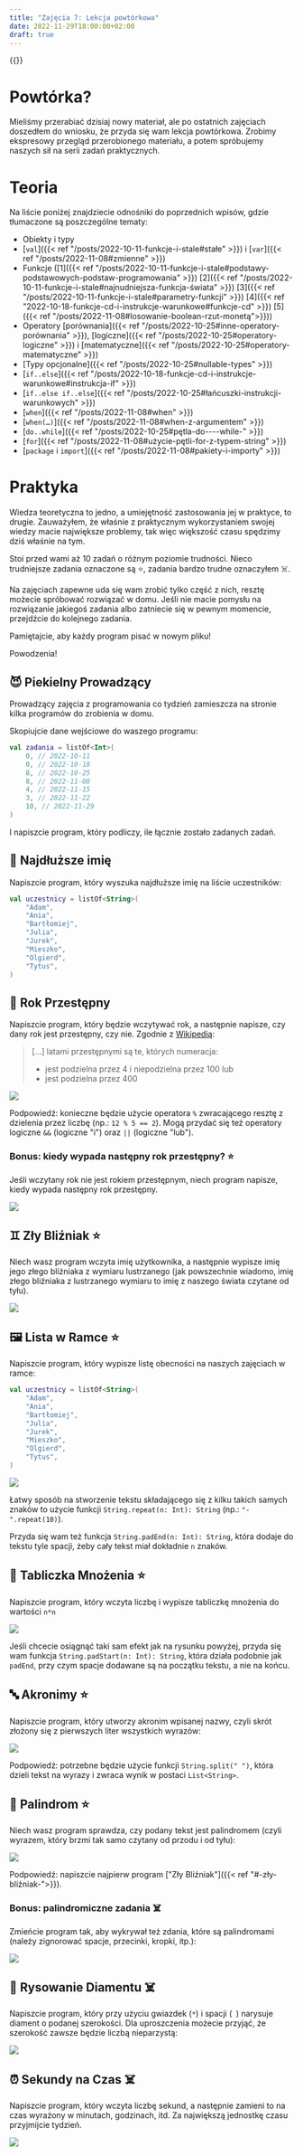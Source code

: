 ```yaml
---
title: "Zajęcia 7: Lekcja powtórkowa"
date: 2022-11-29T18:00:00+02:00
draft: true
---
```


{{<toc>}}

# Powtórka?

Mieliśmy przerabiać dzisiaj nowy materiał, ale po ostatnich zajęciach doszedłem do wniosku, że przyda się wam lekcja powtórkowa. Zrobimy ekspresowy przegląd przerobionego materiału, a potem spróbujemy naszych sił na serii zadań praktycznych.

# Teoria

Na liście poniżej znajdziecie odnośniki do poprzednich wpisów, gdzie tłumaczone są poszczególne tematy:

* Obiekty i typy
* [`val`]({{< ref "/posts/2022-10-11-funkcje-i-stale#stałe" >}}) i [`var`]({{< ref "/posts/2022-11-08#zmienne" >}})
* Funkcje ([1]({{< ref "/posts/2022-10-11-funkcje-i-stale#podstawy-podstawowych-podstaw-programowania" >}})  [2]({{< ref "/posts/2022-10-11-funkcje-i-stale#najnudniejsza-funkcja-świata" >}}) [3]({{< ref "/posts/2022-10-11-funkcje-i-stale#parametry-funkcji" >}}) [4]({{< ref "2022-10-18-funkcje-cd-i-instrukcje-warunkowe#funkcje-cd" >}}) [5]({{< ref "/posts/2022-11-08#losowanie-boolean-rzut-monetą">}}))
* Operatory [porównania]({{< ref "/posts/2022-10-25#inne-operatory-porównania" >}}), [logiczne]({{< ref "/posts/2022-10-25#operatory-logiczne" >}}) i [matematyczne]({{< ref "/posts/2022-10-25#operatory-matematyczne" >}})
* [Typy opcjonalne]({{< ref "/posts/2022-10-25#nullable-types" >}})
* [`if..else`]({{< ref "/posts/2022-10-18-funkcje-cd-i-instrukcje-warunkowe#instrukcja-if" >}})
* [`if..else if..else`]({{< ref "/posts/2022-10-25#łańcuszki-instrukcji-warunkowych" >}})
* [`when`]({{< ref "/posts/2022-11-08#when" >}})
* [`when(…)`]({{< ref "/posts/2022-11-08#when-z-argumentem" >}})
* [`do..while`]({{< ref "/posts/2022-10-25#pętla-do----while-" >}})
* [`for`]({{< ref "/posts/2022-11-08#użycie-pętli-for-z-typem-string" >}})
* [`package` i `import`]({{< ref "/posts/2022-11-08#pakiety-i-importy" >}})

# Praktyka

Wiedza teoretyczna to jedno, a umiejętność zastosowania jej w praktyce, to drugie. Zauważyłem, że właśnie z praktycznym wykorzystaniem swojej wiedzy macie największe problemy, tak więc większość czasu spędzimy dziś właśnie na tym.

Stoi przed wami aż 10 zadań o różnym poziomie trudności. Nieco trudniejsze zadania oznaczone są ⭐️, zadania bardzo trudne oznaczyłem ☠️.

Na zajęciach zapewne uda się wam zrobić tylko część z nich, resztę możecie spróbować rozwiązać w domu. Jeśli nie macie pomysłu na rozwiązanie jakiegoś zadania albo zatniecie się w pewnym momencie, przejdźcie do kolejnego zadania.

Pamiętajcie, aby każdy program pisać w nowym pliku!

Powodzenia!

## 😈 Piekielny Prowadzący

Prowadzący zajęcia z programowania co tydzień zamieszcza na stronie kilka programów do zrobienia w domu.

Skopiujcie dane wejściowe do waszego programu:

```kotlin
val zadania = listOf<Int>(
    0, // 2022-10-11
    0, // 2022-10-18
    8, // 2022-10-25
    8, // 2022-11-08
    4, // 2022-11-15
    3, // 2022-11-22
    10, // 2022-11-29
)
```

I napiszcie program, który podliczy, ile łącznie zostało zadanych zadań.

## 🔎 Najdłuższe imię

Napiszcie program, który wyszuka najdłuższe imię na liście uczestników:

```kotlin
val uczestnicy = listOf<String>(
    "Adam",
    "Ania",
    "Bartłomiej",
    "Julia",
    "Jurek",
    "Mieszko",
    "Olgierd",
    "Tytus",
)
```

## 📆 Rok Przestępny

Napiszcie program, który będzie wczytywać rok, a następnie napisze, czy dany rok jest przestępny, czy nie. Zgodnie z [Wikipedią](https://pl.wikipedia.org/wiki/Rok_przest%C4%99pny):

> [...] latami przestępnymi są te, których numeracja:
>
> * jest podzielna przez 4 i niepodzielna przez 100 lub
> * jest podzielna przez 400

![](rok-przestepny.png)

Podpowiedź: konieczne będzie użycie operatora `%` zwracającego resztę z dzielenia przez liczbę (np.: `12 % 5 == 2`). Mogą przydać się też operatory logiczne `&&` (logiczne "i") oraz `||` (logiczne "lub").

### Bonus: kiedy wypada następny rok przestępny? ⭐️

Jeśli wczytany rok nie jest rokiem przestępnym, niech program napisze, kiedy wypada następny rok przestępny.

![](rok-przestepny-nastepny.png)

## ♊️ Zły Bliźniak ⭐️

Niech wasz program wczyta imię użytkownika, a następnie wypisze imię jego złego bliźniaka z wymiaru lustrzanego (jak powszechnie wiadomo, imię złego bliźniaka z lustrzanego wymiaru to imię z naszego świata czytane od tyłu).

![](evil-twin.png)

## 🖼 Lista w Ramce ⭐️

Napiszcie program, który wypisze listę obecności na naszych zajęciach w ramce:

```kotlin
val uczestnicy = listOf<String>(
    "Adam",
    "Ania",
    "Bartłomiej",
    "Julia",
    "Jurek",
    "Mieszko",
    "Olgierd",
    "Tytus",
)
```

![](ramka.png)

Łatwy sposób na stworzenie tekstu składającego się z kilku takich samych znaków to użycie funkcji `String.repeat(n: Int): String` (np.: `"-".repeat(10)`).

Przyda się wam też funkcja `String.padEnd(n: Int): String`, która dodaje do tekstu tyle spacji, żeby cały tekst miał dokładnie `n` znaków.

## 🧮️ Tabliczka Mnożenia ⭐️

Napiszcie program, który wczyta liczbę i wypisze tabliczkę mnożenia do wartości `n*n`

![](mnozenie.png)

Jeśli chcecie osiągnąć taki sam efekt jak na rysunku powyżej, przyda się wam funkcja `String.padStart(n: Int): String`, która działa podobnie jak `padEnd`, przy czym spacje dodawane są na początku tekstu, a nie na końcu.

## 🔤 Akronimy ⭐️

Napiszcie program, który utworzy akronim wpisanej nazwy, czyli skrót złożony się z pierwszych liter wszystkich wyrazów:

![](akronimy.png)

Podpowiedź: potrzebne będzie użycie funkcji `String.split(" ")`, która dzieli tekst na wyrazy i zwraca wynik w postaci `List<String>`.

## 🔁 Palindrom ⭐️

Niech wasz program sprawdza, czy podany tekst jest palindromem (czyli wyrazem, który brzmi tak samo czytany od przodu i od tyłu):

![](palindrom.png)

Podpowiedź: napiszcie najpierw program ["Zły Bliźniak"]({{< ref "#-zły-bliźniak-">}}).

### Bonus: palindromiczne zadania ☠️

Zmieńcie program tak, aby wykrywał też zdania, które są palindromami (należy zignorować spacje, przecinki, kropki, itp.):

![](palindrom-zdania.png)

## 💎 Rysowanie Diamentu ☠️

Napiszcie program, który przy użyciu gwiazdek (`*`) i spacji (` `) narysuje diament o podanej szerokości. Dla uproszczenia możecie przyjąć, że szerokość zawsze będzie liczbą nieparzystą:

![](diament.png)

## ⏰ Sekundy na Czas ☠️

Napiszcie program, który wczyta liczbę sekund, a następnie zamieni to na czas wyrażony w minutach, godzinach, itd. Za największą jednostkę czasu przyjmijcie tydzień.

![](czas.png)